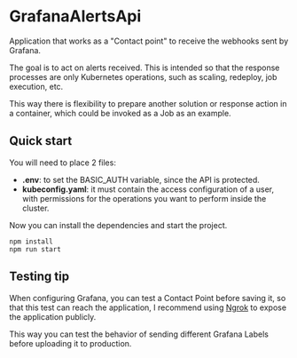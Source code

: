 # GrafanaAlertsApi
Application that works as a "Contact point" to receive the webhooks sent by Grafana.

The goal is to act on alerts received. This is intended so that the response processes are only Kubernetes operations, such as scaling, redeploy, job execution, etc.

This way there is flexibility to prepare another solution or response action in a container, which could be invoked as a Job as an example. 

## Quick start
You will need to place 2 files:
- **.env**: to set the BASIC_AUTH variable, since the API is protected.
- **kubeconfig.yaml**: it must contain the access configuration of a user, with permissions for the operations you want to perform inside the cluster.

Now you can install the dependencies and start the project.
~~~
npm install
npm run start
~~~

## Testing tip
When configuring Grafana, you can test a Contact Point before saving it, so that this test can reach the application, I recommend using [Ngrok](https://ngrok.com) to expose the application publicly.

This way you can test the behavior of sending different Grafana Labels before uploading it to production. 
